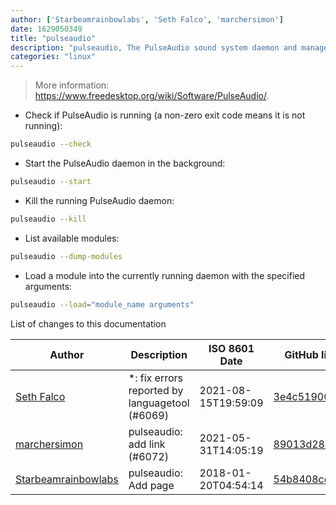 ```yaml
---
author: ['Starbeamrainbowlabs', 'Seth Falco', 'marchersimon']
date: 1629050349
title: "pulseaudio"
description: "pulseaudio, The PulseAudio sound system daemon and manager."
categories: "linux"
---
```

> More information: <https://www.freedesktop.org/wiki/Software/PulseAudio/>.

- Check if PulseAudio is running (a non-zero exit code means it is not running):

```bash
pulseaudio --check
```

- Start the PulseAudio daemon in the background:

```bash
pulseaudio --start
```

- Kill the running PulseAudio daemon:

```bash
pulseaudio --kill
```

- List available modules:

```bash
pulseaudio --dump-modules
```

- Load a module into the currently running daemon with the specified arguments:

```bash
pulseaudio --load="module_name arguments"
```
List of changes to this documentation


Author | Description | ISO 8601 Date | GitHub link
------|-----|-----|-----
[Seth Falco](mailto:seth@falco.fun) | *: fix errors reported by languagetool (#6069) | 2021-08-15T19:59:09 | [3e4c519004a4](https://github.com/tldr-pages/tldr/commit/3e4c519004a471c861cdc609fd7239ee3355671c)
[marchersimon](mailto:50295997+marchersimon@users.noreply.github.com) | pulseaudio: add link (#6072) | 2021-05-31T14:05:19 | [89013d28a523](https://github.com/tldr-pages/tldr/commit/89013d28a5233cd765de215ea65b8a1bfd34ae29)
[Starbeamrainbowlabs](mailto:sbrl@starbeamrainbowlabs.com) | pulseaudio: Add page | 2018-01-20T04:54:14 | [54b8408cc8bd](https://github.com/tldr-pages/tldr/commit/54b8408cc8bdd9dbb216e285ba349032ef4049d4)

